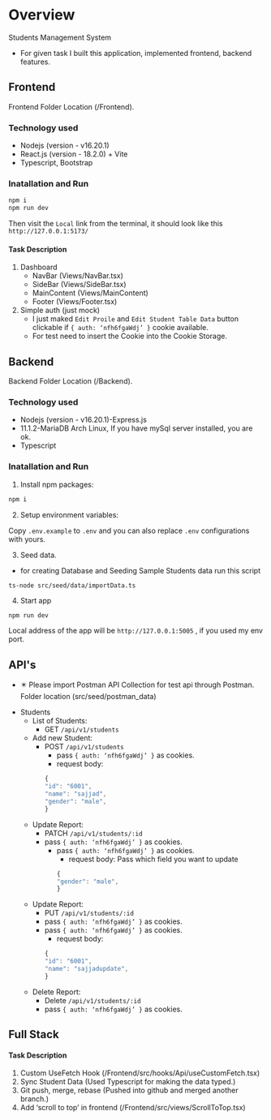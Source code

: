 # Overview

Students Management System

- For given task I built this application, implemented frontend, backend features.

## Frontend

Frontend Folder Location (/Frontend).

### Technology used

- Nodejs (version - v16.20.1)
- React.js (version - 18.2.0) + Vite
- Typescript, Bootstrap

### Inatallation and Run

```bash
npm i
npm run dev
```

Then visit the `Local` link from the terminal, it should look like this `http://127.0.0.1:5173/`

#### Task Description

1. Dashboard
   - NavBar (Views/NavBar.tsx)
   - SideBar (Views/SideBar.tsx)
   - MainContent (Views/MainContent)
   - Footer (Views/Footer.tsx)
2. Simple auth (just mock)
   - I just maked `Edit Proile` and `Edit Student Table Data` button clickable if `{ auth: ‘nfh6fgaWdj’ }` cookie available.
   - For test need to insert the Cookie into the Cookie Storage.

## Backend

Backend Folder Location (/Backend).

### Technology used

- Nodejs (version - v16.20.1)-Express.js
- 11.1.2-MariaDB Arch Linux, If you have mySql server installed, you are ok.
- Typescript

### Inatallation and Run

1.  Install npm packages:

```bash
npm i
```

2. Setup environment variables:

Copy `.env.example` to `.env` and you can also replace `.env` configurations with yours.

3. Seed data.

- for creating Database and Seeding Sample Students data run this script

```
ts-node src/seed/data/importData.ts
```

4. Start app

```bash
npm run dev
```

Local address of the app will be `http://127.0.0.1:5005` , if you used my env port.

## API's

- ✴️ Please import Postman API Collection for test api through Postman. <br>
  Folder location (src/seed/postman_data)

* Students
  - List of Students:
    - GET `/api/v1/students`
  - Add new Student:
    - POST `/api/v1/students`
      - pass `{ auth: ‘nfh6fgaWdj’ }` as cookies.
      - request body:
      ```js
      {
      "id": "6001",
      "name": "sajjad",
      "gender": "male",
      }
      ```
  - Update Report:
    - PATCH `/api/v1/students/:id`
    - pass `{ auth: ‘nfh6fgaWdj’ }` as cookies.
      - pass `{ auth: ‘nfh6fgaWdj’ }` as cookies.
        - request body: Pass which field you want to update
        ```js
        {
        "gender": "male",
        }
        ```
  - Update Report:
    - PUT `/api/v1/students/:id`
    - pass `{ auth: ‘nfh6fgaWdj’ }` as cookies.
    - pass `{ auth: ‘nfh6fgaWdj’ }` as cookies.
      - request body:
      ```js
      {
      "id": "6001",
      "name": "sajjadupdate",
      }
      ```
  - Delete Report:
    - Delete `/api/v1/students/:id`
    - pass `{ auth: ‘nfh6fgaWdj’ }` as cookies.

## Full Stack
 
#### Task Description
1. Custom UseFetch Hook (/Frontend/src/hooks/Api/useCustomFetch.tsx)
2. Sync Student Data (Used Typescript for making the data typed.)
3. Git push, merge, rebase (Pushed into github and merged another branch.)
4. Add ‘scroll to top’ in frontend (/Frontend/src/views/ScrollToTop.tsx)

